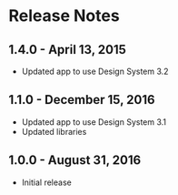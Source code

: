 # Release Notes

## 1.4.0 - April 13, 2015

- Updated app to use Design System 3.2 

## 1.1.0 - December 15, 2016

- Updated app to use Design System 3.1
- Updated libraries

## 1.0.0 - August 31, 2016

- Initial release